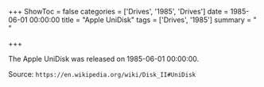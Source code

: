+++
ShowToc = false
categories = ['Drives', '1985', 'Drives']
date = 1985-06-01 00:00:00
title = "Apple UniDisk"
tags = ['Drives', '1985']
summary = " "

+++

The Apple UniDisk was released on 1985-06-01 00:00:00.

Source: `https://en.wikipedia.org/wiki/Disk_II#UniDisk`


